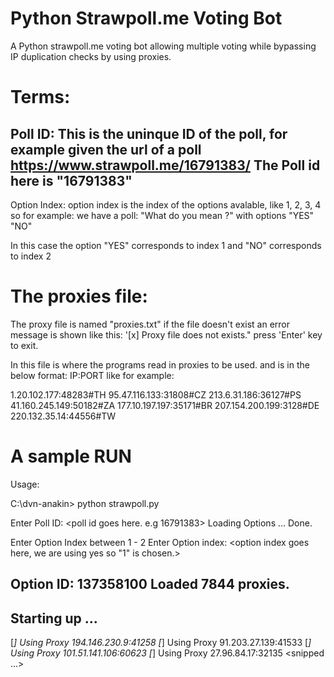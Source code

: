 # Python Strawpoll.me Voting Bot

A Python strawpoll.me voting bot allowing multiple voting while bypassing IP duplication checks by using proxies.

# Terms: #
Poll ID: This is the uninque ID of the poll, for example given the url of a poll
https://www.strawpoll.me/16791383/
The Poll id here is "16791383"
-----
Option Index: option index is the index of the options avalable, like 1, 2, 3, 4
so for example:
we have a poll: "What do you mean ?" with options
"YES" 
"NO"

In this case the option "YES" corresponds to index 1 and "NO" corresponds to index 2

# The proxies file: #
The proxy file is named "proxies.txt" if the file doesn't exist an error message is shown like this:
'[x] Proxy file does not exists."
press 'Enter' key to exit.

In this file is where the programs read in proxies to be used. and is in the below format:
IP:PORT
like for example:

1.20.102.177:48283#TH
95.47.116.133:31808#CZ
213.6.31.186:36127#PS
41.160.245.149:50182#ZA
177.10.197.197:35171#BR
207.154.200.199:3128#DE
220.132.35.14:44556#TW


# A sample RUN #
Usage:

C:\dvn-anakin> python strawpoll.py

Enter Poll ID: <poll id goes here. e.g 16791383>
Loading Options ... Done.

Enter Option Index between 1 - 2
Enter Option index: <option index goes here, we are using yes so "1" is chosen.>

Option ID: 137358100
Loaded 7844 proxies.
------------------------------
Starting up ...
------------------------------
[*] Using Proxy 194.146.230.9:41258
[*] Using Proxy 91.203.27.139:41533
[*] Using Proxy 101.51.141.106:60623
[*] Using Proxy 27.96.84.17:32135
<snipped ...>
